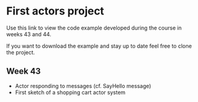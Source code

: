 # First actors project

Use this link to view the code example developed during the course in weeks 43 and 44.

If you want to download the example and stay up to date feel free to clone the project.

## Week 43

- Actor responding to messages (cf. SayHello message)
- First sketch of a shopping cart actor system
